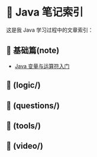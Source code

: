 # 📘 Java 笔记索引

这是我 Java 学习过程中的文章索引：

## 📂 基础篇(note)

- [Java 变量与运算符入门](./note/java1.md)

## 📂 (logic/)


## 📂 (questions/)

## 📂 (tools/)

## 📂 (video/)
